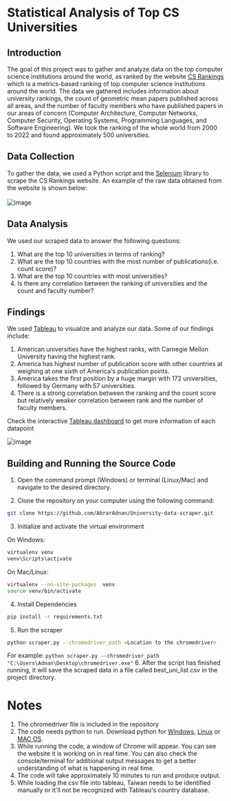 # Statistical Analysis of Top CS Universities

## Introduction
The goal of this project was to gather and analyze data on the top computer science institutions around the world, as ranked by the website [CS Rankings](https://csrankings.org/#/index?all&world) which is a metrics-based ranking of top computer science institutions around the world. The data we gathered includes information about university rankings, the count of geometric mean papers published across all areas, and the number of faculty members who have published papers in our areas of concern (Computer Architecture, Computer Networks, Computer Security, Operating Systems, Programming Languages, and Software Engineering). We took the ranking of the whole world from 2000 to 2022 and found approximately 500 universities.

## Data Collection
To gather the data, we used a Python script and the [Selenium](https://selenium-python.readthedocs.io/) library to scrape the CS Rankings website. An example of the raw data obtained from the website is shown below:
<br><br>
![image](https://user-images.githubusercontent.com/52294804/209989670-7b18be8a-5922-4c5d-bcb5-04109728c44a.png)
<br>

## Data Analysis
We used our scraped data to answer the following questions:

1. What are the top 10 universities in terms of ranking?
2. What are the top 10 countries with the most number of publications(i.e. count score)?
3. What are the top 10 countries with most universities?
4. Is there any correlation between the ranking of universities and the count and faculty number?

## Findings
We used [Tableau](https://public.tableau.com/app/profile/abrar.faiaz.adnan/viz/CSrankingsdemoproject/Dashboard1?publish=yes) to visualize and analyze our data. Some of our findings include:
1. American universities have the highest ranks, with Carnegie Mellon University having the highest rank.
2. America has highest number of publication score with other countries at weighing at one sixth of America's publication points.
3. America takes the first position by a huge margin with 172 universities, followed by Germany with 57 universities.
4. There is a strong correlation between the ranking and the count score but relatively weaker correlation between rank and the number of faculty members.

Check the interactive [Tableau dashboard](https://public.tableau.com/app/profile/abrar.faiaz.adnan/viz/CSrankingsdemoproject/Dashboard1?publish=yes) to get more information of each datapoint

![image](https://user-images.githubusercontent.com/52294804/209989293-866157c5-3527-4bc3-8970-421700e33241.png)

## Building and Running the Source Code


1. Open the command prompt (Windows) or terminal (Linux/Mac) and navigate to the desired directory.

2. Clone the repository on your computer using the following command:
```bash
git clone https://github.com/AbrarAdnan/University-data-scraper.git
```
3. Initialize and activate the virtual environment

On Windows:
```bash
virtualenv venv
venv\Scripts\activate
```
On Mac/Linux:
```bash
virtualenv --no-site-packages  venv
source venv/bin/activate
```
4. Install Dependencies
```bash
pip install -r requirements.txt
```
   
5. Run the scraper
```bash
python scraper.py --chromedriver_path <Location to the chromedriver>
```
For example: `python scraper.py --chromedriver_path "C:\Users\Adnan\Desktop\chromedriver.exe"`
6. After the script has finished running, it will save the scraped data in a file called best_uni_list.csv in the project directory.

# Notes
1. The chromedriver file is included in the repository
2. The code needs python to run. Download python for [Windows](https://www.python.org/ftp/python/3.11.0/python-3.11.0-amd64.exe), [Linux](https://www.python.org/ftp/python/3.11.0/Python-3.11.0.tgz) or [MAC OS](https://www.python.org/ftp/python/3.11.0/python-3.11.0-macos11.pkg).
3. While running the code, a window of Chrome will appear. You can see the website it is working on in real time. You can also check the console/terminal for additional output messages to get a better understanding of what is happening in real time.
4. The code will take approximately 10 minutes to run and produce output.
5. While loading the csv file into tableau, Taiwan needs to be identified manually or it'll not be recognized with Tableau's country database.
